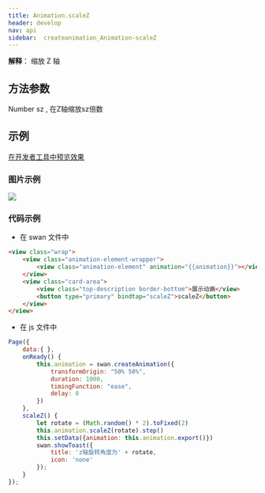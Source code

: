 ```yaml
---
title: Animation.scaleZ
header: develop
nav: api
sidebar:  createanimation_Animation-scaleZ
---
```

 
 
 
**解释**： 缩放 Z 轴

## 方法参数 

Number sz , 在Z轴缩放sz倍数

## 示例

 
<a href="swanide://fragment/0eb6eb94ba768e31adaa5792d2f016801575978296674" title="在开发者工具中预览效果" target="_self">在开发者工具中预览效果</a> 
 

###  图片示例  
<div class="m-doc-custom-examples">
    <div class="m-doc-custom-examples-correct">
        <img src="https://b.bdstatic.com/miniapp/images/scaleZ.gif">
    </div>
    <div class="m-doc-custom-examples-correct">
        <img src=" ">
    </div>
    <div class="m-doc-custom-examples-correct">
        <img src=" ">
    </div>     
</div>

### 代码示例 




* 在 swan 文件中

```html
<view class="wrap">
    <view class="animation-element-wrapper">
        <view class="animation-element" animation="{{animation}}"></view>
    </view>
    <view class="card-area">
        <view class="top-description border-bottom">展示动画</view>
        <button type="primary" bindtap="scaleZ">scaleZ</button>
    </view>
</view>
```

* 在 js 文件中

```js
Page({
    data:{ },
    onReady() {
        this.animation = swan.createAnimation({
            transformOrigin: "50% 50%",
            duration: 1000,
            timingFunction: "ease",
            delay: 0
        })
    },
    scaleZ() {
        let rotate = (Math.random() * 2).toFixed(2)
        this.animation.scaleZ(rotate).step()
        this.setData({animation: this.animation.export()})
        swan.showToast({
            title: 'z轴旋转角度为' + rotate,
            icon: 'none'
        });
    }
});
```
